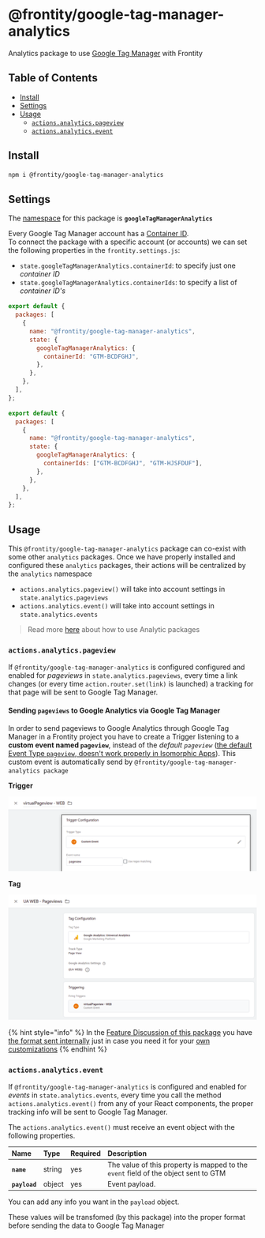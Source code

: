 # @frontity/google-tag-manager-analytics

Analytics package to use [Google Tag Manager](https://tagmanager.google.com/) with Frontity

## Table of Contents

- [Install](google-tag-manager-analytics.md#install)
- [Settings](google-tag-manager-analytics.md#settings)
- [Usage](google-tag-manager-analytics.md#usage)
  - [`actions.analytics.pageview`](google-tag-manager-analytics.md#actions-analytics-pageview)
  - [`actions.analytics.event`](google-tag-manager-analytics.md#actions-analytics-event)

## Install

```bash
npm i @frontity/google-tag-manager-analytics
```

## Settings

The [namespace](https://docs.frontity.org/learning-frontity/namespaces) for this package is **`googleTagManagerAnalytics`**

Every Google Tag Manager account has a [Container ID](https://support.google.com/tagmanager/answer/6103696?hl=en).  
To connect the package with a specific account \(or accounts\) we can set the following properties in the `frontity.settings.js`:

- `state.googleTagManagerAnalytics.containerId`: to specify just one _container ID_
- `state.googleTagManagerAnalytics.containerIds`: to specify a list of _container ID's_

```javascript
export default {
  packages: [
    {
      name: "@frontity/google-tag-manager-analytics",
      state: {
        googleTagManagerAnalytics: {
          containerId: "GTM-BCDFGHJ",
        },
      },
    },
  ],
};
```

```javascript
export default {
  packages: [
    {
      name: "@frontity/google-tag-manager-analytics",
      state: {
        googleTagManagerAnalytics: {
          containerIds: ["GTM-BCDFGHJ", "GTM-HJSFDUF"],
        },
      },
    },
  ],
};
```

## Usage

This `@frontity/google-tag-manager-analytics` package can co-exist with some other `analytics` packages. Once we have properly installed and configured these `analytics` packages, their actions will be centralized by the `analytics` namespace

- `actions.analytics.pageview()` will take into account settings in `state.analytics.pageviews`
- `actions.analytics.event()` will take into account settings in `state.analytics.events`

> Read more [here](./#how-to-use) about how to use Analytic packages

### `actions.analytics.pageview`

If `@frontity/google-tag-manager-analytics` is configured configured and enabled for _pageviews_ in `state.analytics.pageviews`, every time a link changes \(or every time `action.router.set(link)` is launched\) a tracking for that page will be sent to Google Tag Manager.

#### Sending `pageviews` to Google Analytics via Google Tag Manager

In order to send pageviews to Google Analytics through Google Tag Manager in a Frontity project you have to create a Trigger listening to a **custom event named `pageview`**, instead of the _default `pageview`_ \([the default Event Type `pageview`, doesn't work properly in Isomorphic Apps](https://github.com/frontity/docs/issues/262#issuecomment-822417769)\). This custom event is automatically send by `@frontity/google-tag-manager-analytics package`

**Trigger**

![](../../../.gitbook/assets/google-tag-manager-custom-event.png)

**Tag**

![](../../../.gitbook/assets/google-tag-manager-tag.png)

{% hint style="info" %}
In the [Feature Discussion of this package](https://community.frontity.org/t/google-tag-manager-package/1400) you have [the format sent internally](https://community.frontity.org/t/google-tag-manager-package/1400/18) just in case you need it for your [own customizations](https://github.com/frontity/docs/issues/262#issuecomment-822426997)
{% endhint %}

### `actions.analytics.event`

If `@frontity/google-tag-manager-analytics` is configured and enabled for _events_ in `state.analytics.events`, every time you call the method `actions.analytics.event()` from any of your React components, the proper tracking info will be sent to Google Tag Manager.

The `actions.analytics.event()` must receive an event object with the following properties.

| Name          | Type   | Required | Description                                                                         |
| :------------ | :----- | :------- | :---------------------------------------------------------------------------------- |
| **`name`**    | string | yes      | The value of this property is mapped to the `event` field of the object sent to GTM |
| **`payload`** | object | yes      | Event payload.                                                                      |

You can add any info you want in the `payload` object.

These values will be transfomed \(by this package\) into the proper format before sending the data to Google Tag Manager
